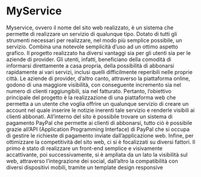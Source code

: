 # MyService


Myservice, ovvero il nome del sito web realizzato, è un sistema che permette di realizzare un servizio di qualunque tipo. Dotato di tutti gli strumenti necessari per realizzare, nel modo più semplice possibile, un servizio. Combina una notevole semplicità d’uso ad un ottimo aspetto grafico. Il progetto realizzato ha diversi vantaggi sia per gli utenti sia per le aziende di provider. Gli utenti, infatti, beneficiano della comodità di informarsi direttamente a casa propria, della possibilità di abbonarsi rapidamente ai vari servizi, inclusi quelli difficilmente reperibili nelle proprie città. Le aziende di provider, d’altro canto, attraverso la piattaforma online, godono di una maggiore visibilità, con conseguente incremento sia nel numero di clienti raggiungibili, sia nel fatturato. Pertanto, l’obiettivo principale del progetto è la realizzazione di una piattaforma web che permetta a un utente che voglia offrire un qualunque servizio di creare un account nel quale inserire le notizie inerenti tale servizio e renderle visibili ai clienti abbonati. All’interno del sito è possibile trovare un sistema di pagamento PayPal che permette ai clienti di abbonarsi, tutto ciò è possibile grazie all’API (Application Programming Interface) di PayPal che si occupa di gestire le richieste di pagamento inviate dall’applicazione web. Infine, per ottimizzare la competitività del sito web, ci si è focalizzati su diversi fattori. Il primo è stato di realizzare un front-end semplice e visivamente accattivante, poi successivamente, si è ampliata da un lato la visibilità sul web, attraverso l’integrazione dei social, dall’altro la compatibilità con diversi dispositivi mobili, tramite un template design responsive
